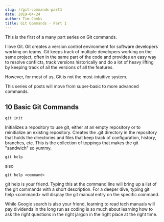 ```yaml
---
slug: //git-commands-part1
date: 2019-04-24
author: Tim Combs
title: Git Commands - Part 1
---
```


This is the first of a many part series on Git commands.

I love Git. Git creates a version control environment for software developers working on teams. Git keeps track of multiple developers working on the same project, often in the same part of the code and provides an easy way to resolve conflicts, track versions historically and do a lot of heavy lifting by keeping track of all the versions of all the features.

However, for most of us, Git is not the most-intuitive system.

This series of posts will move from super-basic to more advanced commands.

## 10 Basic Git Commands

```
git init
```

Initializes a repository to use git, either at an empty repository or to reinitialize an existing repository. Creates the .git directory in the repository that holds the directories and files that keep track of configuration, history, branches, etc. This is the collection of toppings that makes the git "sandwich" so yummy.


```
git help
```
also
```
git help <command> 
```

git help is your friend. Typing this at the command line will bring up a list of the git commands with a short description. For a deeper dive, typing git help \<command\> will display the git manual entry on the specific command.

While Google search is also your friend, learning to read tech manuals will pay dividends in the long run as coding is so much about learning how to ask the right questions in the right jargon in the right place at the right time.